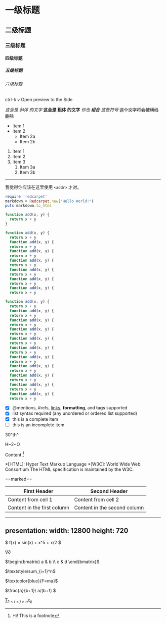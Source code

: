# 一级标题
## 二级标题
### 三级标题
#### 四级标题
##### 五级标题
###### 六级标题

ctrl-k v	Open preview to the Side

*这会是 斜体 的文字*
**这会是 粗体 的文字**
*你也 **组合** 这些符号*
~~这个文字将会被横线删除~~

* Item 1
* Item 2
  * Item 2a
  * Item 2b

1. Item 1
1. Item 2
1. Item 3
   1. Item 3a
   1. Item 3b

---

我觉得你应该在这里使用 `<addr>` 才对。

```ruby
require 'redcarpet'
markdown = Redcarpet.new("Hello World!")
puts markdown.to_html
```

```javascript {.line-numbers}
function add(x, y) {
  return x + y
}
```

```javascript {highlight=10}
function add(x, y) {
  return x + y
  function add(x, y) {
  return x + y
  function add(x, y) {
  return x + y
  function add(x, y) {
  return x + y
  function add(x, y) {
  return x + y
  function add(x, y) {
  return x + y
  function add(x, y) {
  return x + y

```

```javascript {highlight=[1-10,15,20-22]}
function add(x, y) {
  return x + y
  function add(x, y) {
  return x + y
  function add(x, y) {
  return x + y
  function add(x, y) {
  return x + y
  function add(x, y) {
  return x + y
  function add(x, y) {
  return x + y
  function add(x, y) {
  return x + y
  function add(x, y) {
  return x + y
  function add(x, y) {
  return x + y
  function add(x, y) {
  return x + y
  function add(x, y) {
  return x + y
```

- [x] @mentions, #refs, [links](), **formatting**, and <del>tags</del> supported
- [x] list syntax required (any unordered or ordered list supported)
- [x] this is a complete item
- [ ] this is an incomplete item

30^th^

H~2~O

Content [^1]

[^1]: Hi! This is a footnote

*[HTML]: Hyper Text Markup Language
*[W3C]:  World Wide Web Consortium
The HTML specification is maintained by the W3C.

==marked==

First Header | Second Header
------------ | -------------
Content from cell 1 | Content from cell 2
Content in the first column | Content in the second column

---
presentation:
  width: 12800
  height: 720
---

$ f(x) = sin(x) + x^5 + x/2 $

$\nabla \partial$

$\begin{bmatrix}
   a & b \\
   c & d
\end{bmatrix}$

$\textstyle\sum_{i=1}^n$

$\textcolor{blue}{F=ma}$

$\frac{a}{b+1}\\ 
a/(b+1)
$

$\sum_{1 < i\le j\ge n} x_{ij}$